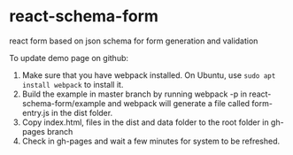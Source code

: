 # react-schema-form
react form based on json schema for form generation and validation

To update demo page on github:

1. Make sure that you have webpack installed. On Ubuntu, use `sudo apt install webpack` to install it.
2. Build the example in master branch by running webpack -p in react-schema-form/example and webpack will generate a file called form-entry.js in the dist folder.
3. Copy index.html, files in the dist and data folder to the root folder in gh-pages branch
4. Check in gh-pages and wait a few minutes for system to be refreshed.
